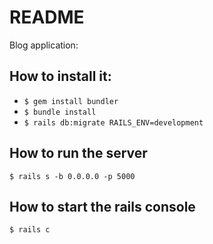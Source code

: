 # README

Blog application:

## How to install it:

- `$ gem install bundler`
- `$ bundle install`
- `$ rails db:migrate RAILS_ENV=development`

## How to run the server

`$ rails s -b 0.0.0.0 -p 5000`

## How to start the rails console

`$ rails c`

